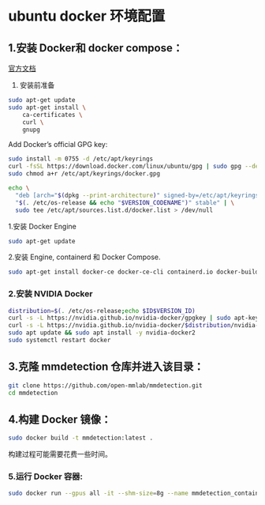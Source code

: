 # ubuntu docker 环境配置
## 1.安装 Docker和 docker compose：
[官方文档](https://docs.docker.com/engine/install/ubuntu/)
1. 安装前准备
```bash
sudo apt-get update
sudo apt-get install \
    ca-certificates \
    curl \
    gnupg
```
Add Docker’s official GPG key:
```bash
sudo install -m 0755 -d /etc/apt/keyrings
curl -fsSL https://download.docker.com/linux/ubuntu/gpg | sudo gpg --dearmor -o /etc/apt/keyrings/docker.gpg
sudo chmod a+r /etc/apt/keyrings/docker.gpg
```
```bash
echo \
  "deb [arch="$(dpkg --print-architecture)" signed-by=/etc/apt/keyrings/docker.gpg] https://download.docker.com/linux/ubuntu \
  "$(. /etc/os-release && echo "$VERSION_CODENAME")" stable" | \
  sudo tee /etc/apt/sources.list.d/docker.list > /dev/null
```

1.安装 Docker Engine
```bash
sudo apt-get update
```
2.安装 Engine, containerd 和 Docker Compose.
```bash
sudo apt-get install docker-ce docker-ce-cli containerd.io docker-buildx-plugin docker-compose-plugin
```

### 2.安装 NVIDIA Docker
```bash
distribution=$(. /etc/os-release;echo $ID$VERSION_ID)
curl -s -L https://nvidia.github.io/nvidia-docker/gpgkey | sudo apt-key add -
curl -s -L https://nvidia.github.io/nvidia-docker/$distribution/nvidia-docker.list | sudo tee /etc/apt/sources.list.d/nvidia-docker.list
sudo apt update && sudo apt install -y nvidia-docker2
sudo systemctl restart docker
```
## 3.克隆 mmdetection 仓库并进入该目录：
```bash
git clone https://github.com/open-mmlab/mmdetection.git
cd mmdetection
```

## 4.构建 Docker 镜像：
```bash
sudo docker build -t mmdetection:latest .
```
构建过程可能需要花费一些时间。

### 5.运行 Docker 容器:
```bash
sudo docker run --gpus all -it --shm-size=8g --name mmdetection_container -v /path/to/mmdetection:/mmdetection mmdetection:latest
```






